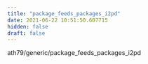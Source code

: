 ```yaml
---
title: "package_feeds_packages_i2pd"
date: 2021-06-22 10:51:50.607715
hidden: false
draft: false
---
```


ath79/generic/package_feeds_packages_i2pd

